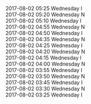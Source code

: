 2017-08-02 05:25 Wednesday  I  
2017-08-02 05:20 Wednesday  N  
2017-08-02 05:10 Wednesday  I  
2017-08-02 04:55 Wednesday  N  
2017-08-02 04:50 Wednesday  I  
2017-08-02 04:35 Wednesday  N  
2017-08-02 04:25 Wednesday  I  
2017-08-02 04:20 Wednesday  N  
2017-08-02 04:15 Wednesday  I  
2017-08-02 04:00 Wednesday  N  
2017-08-02 03:55 Wednesday  I  
2017-08-02 03:50 Wednesday  N  
2017-08-02 03:45 Wednesday  I  
2017-08-02 03:30 Wednesday  N  
2017-08-02 03:25 Wednesday  I  
